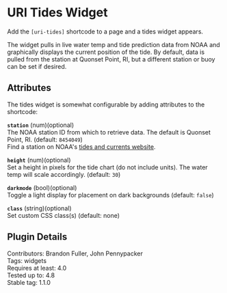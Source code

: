 # URI Tides Widget

Add the `[uri-tides]` shortcode to a page and a tides widget appears.

The widget pulls in live water temp and tide prediction data from NOAA and graphically displays the current position of the tide.  By default, data is pulled from the station at Quonset Point, RI, but a different station or buoy can be set if desired.

## Attributes

The tides widget is somewhat configurable by adding attributes to the shortcode:

**`station`** (num)(optional)  
The NOAA station ID from which to retrieve data. The default is Quonset Point, RI. (default: `8454049`)  
Find a station on NOAA's [tides and currents website](https://tidesandcurrents.noaa.gov/stations.html).

**`height`** (num)(optional)  
Set a height in pixels for the tide chart (do not include units). The water temp will scale accordingly. (default: `30`)

**`darkmode`** (bool)(optional)  
Toggle a light display for placement on dark backgrounds (default: `false`)

**`class`** (string)(optional)  
Set custom CSS class(s) (default: none)

## Plugin Details

Contributors: Brandon Fuller, John Pennypacker  
Tags: widgets  
Requires at least: 4.0  
Tested up to: 4.8  
Stable tag: 1.1.0  